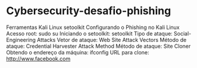 # Cybersecurity-desafio-phishing
 Ferramentas Kali Linux setoolkit Configurando o Phishing no Kali Linux Acesso root: sudo su Iniciando o setoolkit: setoolkit Tipo de ataque: Social-Engineering Attacks Vetor de ataque: Web Site Attack Vectors Método de ataque: Credential Harvester Attack Method  Método de ataque: Site Cloner Obtendo o endereço da máquina: ifconfig URL para clone: http://www.facebook.com
